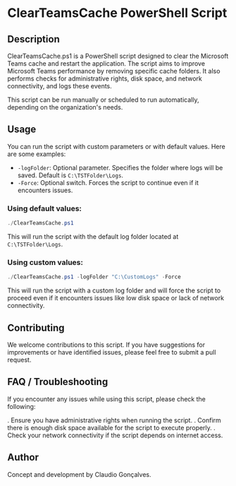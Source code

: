 # ClearTeamsCache PowerShell Script

## Description
ClearTeamsCache.ps1 is a PowerShell script designed to clear the Microsoft Teams cache and restart the application. The script aims to improve Microsoft Teams performance by removing specific cache folders. It also performs checks for administrative rights, disk space, and network connectivity, and logs these events.

This script can be run manually or scheduled to run automatically, depending on the organization's needs.

## Usage
You can run the script with custom parameters or with default values. Here are some examples:
- `-logFolder`: Optional parameter. Specifies the folder where logs will be saved. Default is `C:\TSTFolder\Logs`.
- `-Force`: Optional switch. Forces the script to continue even if it encounters issues.

### Using default values:

```powershell
./ClearTeamsCache.ps1
```

This will run the script with the default log folder located at `C:\TSTFolder\Logs`.

### Using custom values:

```powershell
./ClearTeamsCache.ps1 -logFolder "C:\CustomLogs" -Force
```

This will run the script with a custom log folder and will force the script to proceed even if it encounters issues like low disk space or lack of network connectivity.

## Contributing
We welcome contributions to this script. If you have suggestions for improvements or have identified issues, please feel free to submit a pull request.

## FAQ / Troubleshooting
If you encounter any issues while using this script, please check the following:

. Ensure you have administrative rights when running the script.
. Confirm there is enough disk space available for the script to execute properly.
. Check your network connectivity if the script depends on internet access.

## Author
Concept and development by Claudio Gonçalves.
